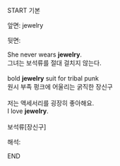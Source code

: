START
기본

앞면:
jewelry


뒷면:
<div>She never wears <strong>jewelry</strong>. </div><div><div>그녀는 보석류를 절대 걸치지 않는다.</div></div><div><br></div><div><div>bold <strong>jewelry</strong> suit for tribal punk </div><div><div>원시 부족 펑크에 어울리는 굵직한 장신구</div></div></div><div><br></div><div><div><div><span>저는 액세서리를 굉장히 좋아해요.</span></div></div><div><div><span>I love <strong>jewelry</strong>.</span></div></div></div><div><br></div><div>보석류[장신구]</div>


해석:
<!--ID: 1746614454138-->
END